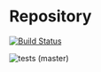 # Repository

[![Build Status](https://codeworx.visualstudio.com/Identity/_apis/build/status/Identity%20-%20CI?branchName=master)](https://codeworx.visualstudio.com/Identity/_build/latest?definitionId=36&branchName=dev%2f1.0.0)

![tests (master)](https://img.shields.io/azure-devops/tests/codeworx/Identity/36/dev/1.0.0)
